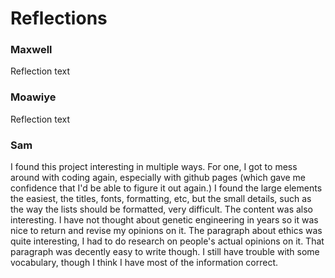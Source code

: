 # Reflections

### Maxwell
Reflection text

### Moawiye

Reflection text

### Sam

I found this project interesting in multiple ways. For one, I got to mess around with coding again, especially with github pages (which gave me confidence that I'd be able to figure it out again.) I found the large elements the easiest, the titles, fonts, formatting, etc, but the small details, such as the way the lists should be formatted, very difficult. The content was also interesting. I have not thought about genetic engineering in years so it was nice to return and revise my opinions on it. The paragraph about ethics was quite interesting, I had to do research on people's actual opinions on it. That paragraph was decently easy to write though. I still have trouble with some vocabulary, though I think I have most of the information correct.
